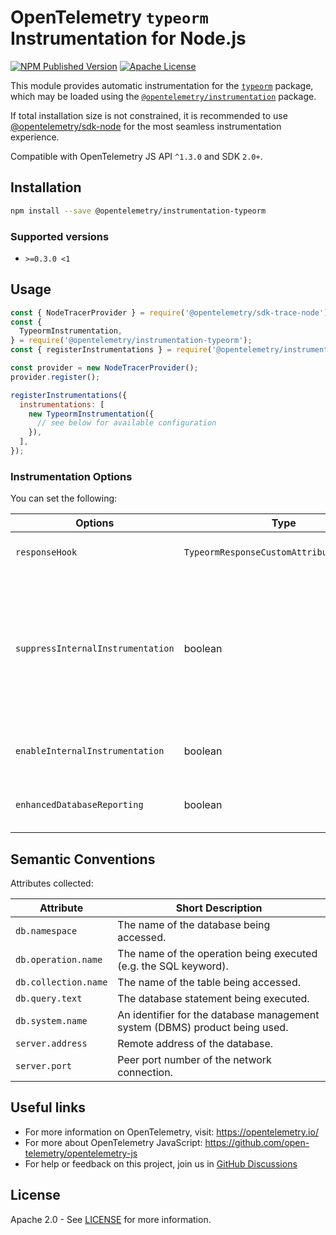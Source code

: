 # OpenTelemetry `typeorm` Instrumentation for Node.js

[![NPM Published Version][npm-img]][npm-url]
[![Apache License][license-image]][license-image]

This module provides automatic instrumentation for the [`typeorm`](https://www.npmjs.com/package/typeorm) package, which may be loaded using the [`@opentelemetry/instrumentation`](https://github.com/open-telemetry/opentelemetry-js/tree/main/experimental/packages/opentelemetry-instrumentation) package.

If total installation size is not constrained, it is recommended to use [@opentelemetry/sdk-node](`https://www.npmjs.com/package/@opentelemetry/sdk-node`) for the most seamless instrumentation experience.

Compatible with OpenTelemetry JS API `^1.3.0` and SDK `2.0+`.

## Installation

```bash
npm install --save @opentelemetry/instrumentation-typeorm
```

### Supported versions

- `>=0.3.0 <1`

## Usage

```js
const { NodeTracerProvider } = require('@opentelemetry/sdk-trace-node');
const {
  TypeormInstrumentation,
} = require('@opentelemetry/instrumentation-typeorm');
const { registerInstrumentations } = require('@opentelemetry/instrumentation');

const provider = new NodeTracerProvider();
provider.register();

registerInstrumentations({
  instrumentations: [
    new TypeormInstrumentation({
      // see below for available configuration
    }),
  ],
});
```

### Instrumentation Options

You can set the following:

| Options                           | Type                                      | Description                                                                                                                                                                                                                                                                                                                                                          |
| --------------------------------- | ----------------------------------------- | -------------------------------------------------------------------------------------------------------------------------------------------------------------------------------------------------------------------------------------------------------------------------------------------------------------------------------------------------------------------- |
| `responseHook`                    | `TypeormResponseCustomAttributesFunction` | Hook called before response is returned, which allows to add custom attributes to span.                                                                                                                                                                                                                                                                              |
| `suppressInternalInstrumentation` | boolean                                   | Typeorm uses mongodb/postgres/mysql/mariadb/etc. under the hood. If, for example, postgres instrumentation is enabled, a postgres operation will also create a postgres span describing the communication. Setting the `suppressInternalInstrumentation` config value to `true` will cause the instrumentation to suppress instrumentation of underlying operations. |
| `enableInternalInstrumentation`   | boolean                                   | Some methods such as `getManyAndCount` can generate internally multiple spans. To instrument those set this to `true`                                                                                                                                                                                                                                                |
| `enhancedDatabaseReporting`       | boolean                                   | set to `true` if you want to capture the parameter values for parameterized SQL queries (**may leak sensitive information**)                                                                                                                                                                                                                                         |

## Semantic Conventions

Attributes collected:

| Attribute            | Short Description                                                           |
| -------------------- | --------------------------------------------------------------------------- |
| `db.namespace`       | The name of the database being accessed.                                    |
| `db.operation.name`  | The name of the operation being executed (e.g. the SQL keyword).            |
| `db.collection.name` | The name of the table being accessed.                                       |
| `db.query.text`      | The database statement being executed.                                      |
| `db.system.name`     | An identifier for the database management system (DBMS) product being used. |
| `server.address`     | Remote address of the database.                                             |
| `server.port`        | Peer port number of the network connection.                                 |

## Useful links

- For more information on OpenTelemetry, visit: <https://opentelemetry.io/>
- For more about OpenTelemetry JavaScript: <https://github.com/open-telemetry/opentelemetry-js>
- For help or feedback on this project, join us in [GitHub Discussions][discussions-url]

## License

Apache 2.0 - See [LICENSE][license-url] for more information.

[discussions-url]: https://github.com/open-telemetry/opentelemetry-js/discussions
[license-url]: https://github.com/open-telemetry/opentelemetry-js-contrib/blob/main/LICENSE
[license-image]: https://img.shields.io/badge/license-Apache_2.0-green.svg?style=flat
[npm-url]: https://www.npmjs.com/package/@opentelemetry/instrumentation-typeorm
[npm-img]: https://badge.fury.io/js/%40opentelemetry%2Finstrumentation-typeorm.svg
